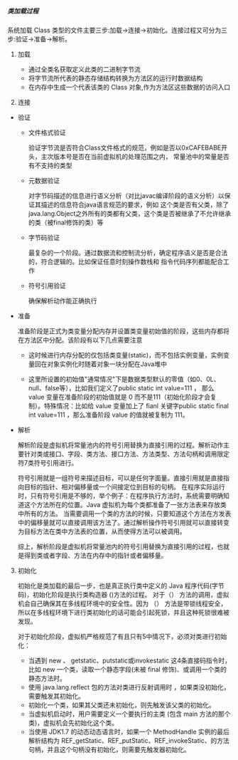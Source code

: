 ##### 类加载过程
系统加载 Class 类型的文件主要三步:加载->连接->初始化。连接过程又可分为三步:验证->准备->解析。

1. 加载
   + 通过全类名获取定义此类的二进制字节流
   + 将字节流所代表的静态存储结构转换为方法区的运行时数据结构
   + 在内存中生成一个代表该类的 Class 对象,作为方法区这些数据的访问入口
  
2. 连接
  + 验证
    + 文件格式验证
    
      验证字节流是否符合Class文件格式的规范，例如是否以0xCAFEBABE开头，主次版本号是否在当前虚拟机的处理范围之内，
      常量池中的常量是否有不支持的类型
      
    + 元数据验证
      
      对字节码描述的信息进行语义分析（对比javac编译阶段的语义分析）以保证其描述的信息符合java语言规范的要求，例如
      这个类是否有父类，除了java.lang.Object之外所有的类都有父类，这个类是否被继承了不允许继承的类（被final修饰的类）等
      
    + 字节码验证
       
      最复杂的一个阶段。通过数据流和控制流分析，确定程序语义是否是合法的，符合逻辑的。比如保证任意时刻操作数栈和
      指令代码序列都能配合工作
       
    + 符号引用验证
      
      确保解析动作能正确执行
  + 准备
    
    准备阶段是正式为类变量分配内存并设置类变量初始值的阶段，这些内存都将在方法区中分配。该阶段有以下几点需要注意
    
    + 这时候进行内存分配的仅包括类变量(static)，而不包括实例变量，实例变量回在对象实例化时随着对象一块分配在Java堆中
    
    + 这里所设置的初始值"通常情况"下是数据类型默认的零值（如0、0L、null、false等），比如我们定义了public static int value=111 ，
      那么 value 变量在准备阶段的初始值就是 0 而不是111（初始化阶段才会复制）。特殊情况：比如给 value 变量加上了 fianl 关键字public static final int value=111 ，那么准备阶段 value 的值就被复制为 111。
         
  + 解析
    
     解析阶段是虚拟机将常量池内的符号引用替换为直接引用的过程。解析动作主要针对类或接口、字段、类方法、接口方法、方法类型、方法句柄和调用限定符7类符号引用进行。
    
     符号引用就是一组符号来描述目标，可以是任何字面量。直接引用就是直接指向目标的指针、相对偏移量或一个间接定位到目标的句柄。
     在程序实际运行时，只有符号引用是不够的，举个例子：在程序执行方法时，系统需要明确知道这个方法所在的位置。Java 虚拟机为每个类都准备了一张方法表来存放类中所有的方法。
     当需要调用一个类的方法的时候，只要知道这个方法在方发表中的偏移量就可以直接调用该方法了。通过解析操作符号引用就可以直接转变为目标方法在类中方法表的位置，从而使得方法可以被调用。
    
     综上，解析阶段是虚拟机将常量池内的符号引用替换为直接引用的过程，也就是得到类或者字段、方法在内存中的指针或者偏移量。


3. 初始化
   
   初始化是类加载的最后一步，也是真正执行类中定义的 Java 程序代码(字节码)，初始化阶段是执行类构造器 <clinit> ()方法的过程。
   对于<clinit>（） 方法的调用，虚拟机会自己确保其在多线程环境中的安全性。因为 <clinit>（） 方法是带锁线程安全，所以在多线程环境下进行类初始化的话可能会引起死锁，并且这种死锁很难被发现。
   
   对于初始化阶段，虚拟机严格规范了有且只有5中情况下，必须对类进行初始化：
   
   + 当遇到 new 、 getstatic、putstatic或invokestatic 这4条直接码指令时，比如 new 一个类，读取一个静态字段(未被 final 修饰)、或调用一个类的静态方法时。
   + 使用 java.lang.reflect 包的方法对类进行反射调用时 ，如果类没初始化，需要触发其初始化。
   + 初始化一个类，如果其父类还未初始化，则先触发该父类的初始化。
   + 当虚拟机启动时，用户需要定义一个要执行的主类 (包含 main 方法的那个类)，虚拟机会先初始化这个类。
   + 当使用 JDK1.7 的动态动态语言时，如果一个 MethodHandle 实例的最后解析结构为 REF_getStatic、REF_putStatic、REF_invokeStatic、的方法句柄，并且这个句柄没有初始化，则需要先触发器初始化。
       
    
     